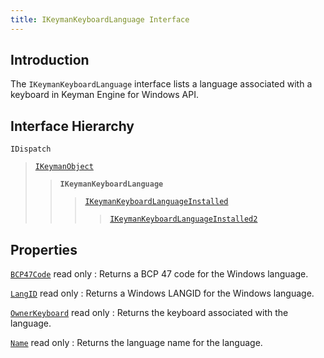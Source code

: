 ```yaml
---
title: IKeymanKeyboardLanguage Interface
---
```


## Introduction

The `IKeymanKeyboardLanguage` interface lists a language associated with
a keyboard in Keyman Engine for Windows API.

## Interface Hierarchy

`IDispatch`  

> [`IKeymanObject`](../IKeymanObject)  
>
> > **`IKeymanKeyboardLanguage`**  
> >
> > > [`IKeymanKeyboardLanguageInstalled`](../IKeymanKeyboardLanguageInstalled)  
> > >
> > > > [`IKeymanKeyboardLanguageInstalled2`](../IKeymanKeyboardLanguageInstalled2)  

## Properties

[`BCP47Code`](BCP47Code) <span class="readonly">read only</span>
:   Returns a BCP 47 code for the Windows language.

<!-- -->

[`LangID`](LangID) <span class="readonly">read only</span>
:   Returns a Windows LANGID for the Windows language.

<!-- -->

[`OwnerKeyboard`](OwnerKeyboard) <span class="readonly">read only</span>
:   Returns the keyboard associated with the language.

<!-- -->

[`Name`](Name) <span class="readonly">read only</span>
:   Returns the language name for the language.
